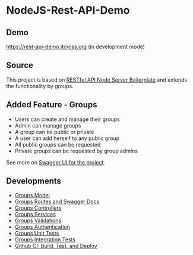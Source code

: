 # NodeJS-Rest-API-Demo

## Demo

https://rest-api-demo.itcross.org (in development mode)

## Source

This project is based on
[RESTful API Node Server Boilerplate](https://github.com/hagopj13/node-express-boilerplate) and extends the functionality by groups.

##  Added Feature - Groups

- Users can create and manage their groups
- Admin can manage groups
- A group can be public or private
- A user can add herself to any public group
- All public groups can be requested
- Private groups can be requested by group admins

See more on [Swagger UI for the project](http://localhost:3000/v1/docs).

## Developments

- [Groups Model](https://github.com/ArtuGit/NodeJS-Rest-API-Demo/blob/master/src/models/group.model.js)
- [Groups Routes and Swagger Docs](https://github.com/ArtuGit/NodeJS-Rest-API-Demo/blob/master/src/routes/v1/group.route.js)
- [Groups Controllers](https://github.com/ArtuGit/NodeJS-Rest-API-Demo/blob/master/src/controllers/group.controller.js)
- [Groups Services](https://github.com/ArtuGit/NodeJS-Rest-API-Demo/blob/master/src/services/group.service.js)
- [Groups Validations](https://github.com/ArtuGit/NodeJS-Rest-API-Demo/blob/master/src/validations/group.validation.js)
- [Groups Authentication](https://github.com/ArtuGit/NodeJS-Rest-API-Demo/blob/master/src/services/group.service.js#L13)
- [Groups Unit Tests](https://github.com/ArtuGit/NodeJS-Rest-API-Demo/tree/master/tests/unit)
- [Groups Integration Tests](https://github.com/ArtuGit/NodeJS-Rest-API-Demo/blob/master/tests/integration/group.test.js)
- [Github CI: Build, Test, and Deploy](https://github.com/ArtuGit/NodeJS-Rest-API-Demo/tree/master/.github/workflows)


